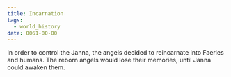 ```yaml
---
title: Incarnation
tags:
  - world_history
date: 0061-00-00
---
```

In order to control the Janna, the angels decided to reincarnate into Faeries and humans. The reborn angels would lose their memories, until Janna could awaken them.